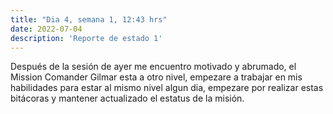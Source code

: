 ```yaml
---
title: "Dia 4, semana 1, 12:43 hrs"
date: 2022-07-04
description: 'Reporte de estado 1'
---
```


Después de la sesión de ayer me encuentro motivado y abrumado, el Mission Comander Gilmar esta a otro nivel, empezare a trabajar en mis habilidades para estar al mismo nivel algun dia, empezare por realizar estas bitácoras y mantener actualizado el estatus de la misión.
